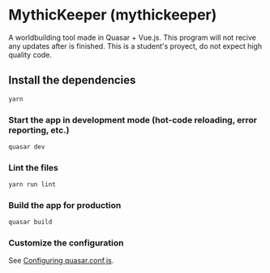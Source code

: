 # MythicKeeper (mythickeeper)

A worldbuilding tool made in Quasar + Vue.js. This program will not recive any updates after is finished. This is a student's proyect, do not expect high quality code.

## Install the dependencies

```bash
yarn
```

### Start the app in development mode (hot-code reloading, error reporting, etc.)

```bash
quasar dev
```

### Lint the files

```bash
yarn run lint
```

### Build the app for production

```bash
quasar build
```

### Customize the configuration

See [Configuring quasar.conf.js](https://v1.quasar.dev/quasar-cli/quasar-conf-js).
